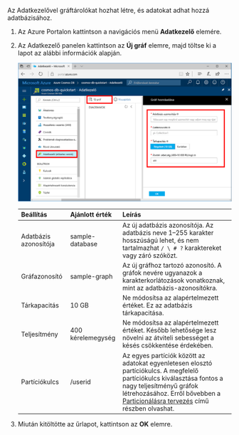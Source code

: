 Az Adatkezelővel gráftárolókat hozhat létre, és adatokat adhat hozzá adatbázisához. 

1. Az Azure Portalon kattintson a navigációs menü **Adatkezelő** elemére. 
2. Az Adatkezelő panelen kattintson az **Új gráf** elemre, majd töltse ki a lapot az alábbi információk alapján.

    ![Adatkezelő az Azure Portalon](./media/cosmos-db-create-graph/azure-cosmosdb-data-explorer.png)

    Beállítás|Ajánlott érték|Leírás
    ---|---|---
    Adatbázis azonosítója|sample-database|Az új adatbázis azonosítója. Az adatbázis neve 1–255 karakter hosszúságú lehet, és nem tartalmazhat `/ \ # ?` karaktereket vagy záró szóközt.
    Gráfazonosító|sample-graph|Az új gráfhoz tartozó azonosító. A gráfok nevére ugyanazok a karakterkorlátozások vonatkoznak, mint az adatbázis-azonosítókra.
    Tárkapacitás| 10 GB|Ne módosítsa az alapértelmezett értéket. Ez az adatbázis tárkapacitása.
    Teljesítmény|400 kérelemegység|Ne módosítsa az alapértelmezett értéket. Később lehetősége lesz növelni az átviteli sebességet a késés csökkentése érdekében.
    Partíciókulcs|/userid|Az egyes partíciók között az adatokat egyenletesen elosztó partíciókulcs. A megfelelő partíciókulcs kiválasztása fontos a nagy teljesítményű gráfok létrehozásához. Erről bővebben a [Particionálásra tervezés](../articles/cosmos-db/partition-data.md#designing-for-partitioning) című részben olvashat.

3. Miután kitöltötte az űrlapot, kattintson az **OK** elemre.